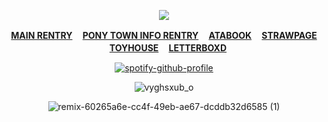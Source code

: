 <div align="center">
  
![](https://komarev.com/ghpvc/?username=10shadows&label=SUSPECTS&color=orange&style=plastic)
  
<b>[MAIN RENTRY](https://rentry.co/crushingwaves) ㅤ[PONY TOWN INFO RENTRY](https://rentry.co/angelofdarkness) ㅤ[ATABOOK](https://portal.atabook.org/) ㅤ[STRAWPAGE](https://madnesscombat.straw.page/) ㅤ[TOYHOUSE](https://toyhou.se/mefedron) ㅤ[LETTERBOXD](https://letterboxd.com/xpurgation/)</b>


[![spotify-github-profile](https://spotify-github-profile.kittinanx.com/api/view?uid=31v5uloyvwhloiiyan3b35ekvv5e&cover_image=true&theme=natemoo-re&show_offline=false&background_color=121212&interchange=false&bar_color=53b14f&bar_color_cover=false)](https://github.com/kittinan/spotify-github-profile)

![vyghsxub_o](https://github.com/user-attachments/assets/021b5fae-6391-4189-b7ae-5e1b56575e16)

![remix-60265a6e-cc4f-49eb-ae67-dcddb32d6585 (1)](https://github.com/user-attachments/assets/82b5c62d-ff54-4b9a-8abe-7158803b41bd)



</div>
